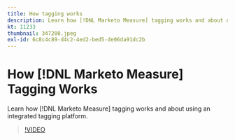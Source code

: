 ```yaml
---
title: How tagging works
description: Learn how [!DNL Marketo Measure] tagging works and about using an integrated tagging platform.
kt: 11233
thumbnail: 347200.jpeg
exl-id: 6c8c4c89-d4c2-4ed2-bed5-de06da91dc2b
---
```

# How [!DNL Marketo Measure] Tagging Works

Learn how [!DNL Marketo Measure] tagging works and about using an integrated tagging platform.

>[!VIDEO](https://video.tv.adobe.com/v/347200/?quality=12&learn=on)
